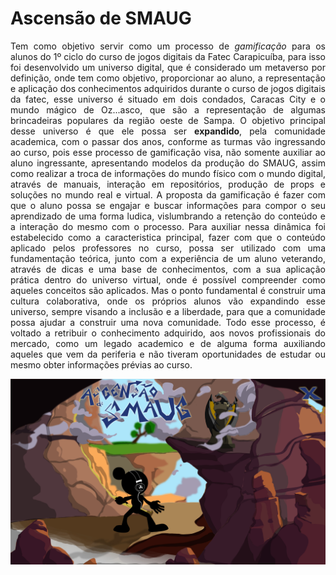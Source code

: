 # Ascensão de SMAUG

<p align="justify">Tem como objetivo servir como um processo de <em>gamificação</em> para os alunos do 1º ciclo do curso de jogos digitais da Fatec Carapicuíba, para isso foi desenvolvido um universo digital, que é considerado um metaverso por definição, onde tem como objetivo, proporcionar ao aluno, a representação e aplicação dos conhecimentos adquiridos durante o curso de jogos digitais da fatec, esse universo é situado em dois condados, Caracas City e o mundo mágico de Oz...asco, que são a representação de algumas brincadeiras populares da região oeste de Sampa. O objetivo principal desse universo é que ele possa ser <b>expandido</b>, pela comunidade academica, com o passar dos anos, conforme as turmas vão ingressando ao curso, pois esse processo de gamificação visa, não somente auxiliar ao aluno ingressante, apresentando modelos da produção do SMAUG, assim como realizar a troca de informações do mundo físico com o mundo digital, através de manuais, interação em repositórios, produção de props e soluções no mundo real e virtual. 
A proposta da gamificação é fazer com que o aluno possa se engajar e buscar informações para compor o seu aprendizado de uma forma ludica, vislumbrando a retenção do conteúdo e a interação do mesmo com o processo. Para auxiliar nessa dinâmica foi estabelecido como a caracteristica principal, fazer com que o conteúdo aplicado pelos professores no curso, possa ser utilizado com uma fundamentação teórica, junto com a experiência de um aluno veterando, através de dicas e uma base de conhecimentos, com a sua aplicação prática dentro do universo virtual, onde é possível compreender como aqueles conceitos são aplicados.
Mas o ponto fundamental é construir uma cultura colaborativa, onde os próprios alunos vão expandindo esse universo, sempre visando a inclusão e a liberdade, para que a comunidade possa ajudar a construir uma nova comunidade. 
Todo esse processo, é voltado a retribuir o conhecimento adquirido, aos novos profissionais do mercado, como um legado academico e de alguma forma auxiliando aqueles que vem da periferia e não tiveram oportunidades de estudar ou mesmo obter informações prévias ao curso. 




<body><article id="1cc061b7-ddcd-4ac3-b02e-1db2e2a2691a" class="page sans"><a href="https://github.com/leafar3103/Projetos/wiki/Ascens%C3%A3o-de-Smaug"><header><img class="page-cover-image" src="Concept%20Art%20553a747a98204657864baebdd9188a72/Capa_Etapa_Final.jpg" style="object-position:center 0%"/></a>
